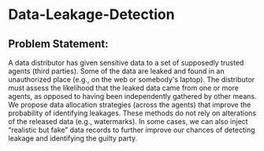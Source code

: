 # Data-Leakage-Detection
## Problem Statement: 
A data distributor has given sensitive data to a set of supposedly trusted agents (third parties). Some of the data are leaked and found in an
unauthorized place (e.g., on the web or somebody&#39;s laptop). The distributor must assess the likelihood that the leaked data came from one or more agents, as opposed to having been independently gathered by other means. We propose data allocation strategies (across the agents) that improve the probability of identifying leakages.
These methods do not rely on alterations of the released data (e.g., watermarks). In some cases, we can also inject “realistic but fake” data records to further improve our chances of detecting leakage and identifying the guilty party.
